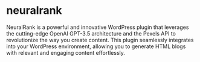 # neuralrank
NeuralRank is a powerful and innovative WordPress plugin that leverages the cutting-edge OpenAI GPT-3.5 architecture and the Pexels API to revolutionize the way you create content. This plugin seamlessly integrates into your WordPress environment, allowing you to generate HTML blogs with relevant and engaging content effortlessly.
